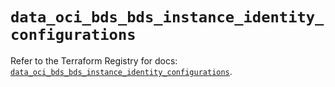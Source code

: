 # `data_oci_bds_bds_instance_identity_configurations`

Refer to the Terraform Registry for docs: [`data_oci_bds_bds_instance_identity_configurations`](https://registry.terraform.io/providers/oracle/oci/7.19.0/docs/data-sources/bds_bds_instance_identity_configurations).
